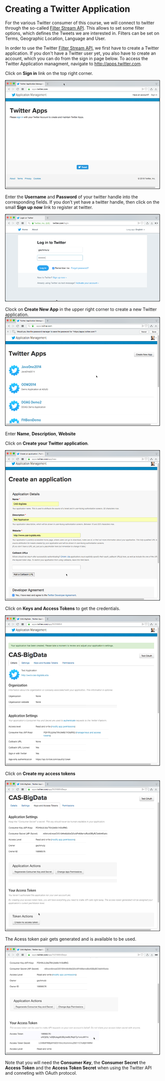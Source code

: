 # Creating a Twitter Application

For the various Twitter consumer of this course, we will connect to twitter through the so-called [Filter Stream API](https://developer.twitter.com/en/docs/tweets/filter-realtime/overview.html). This allows to set some filter options, which defines the Tweets we are interested in. Filters can be set on Terms, Geographic Location, Language and User. 

In order to use the Twitter [Filter Stream API](https://developer.twitter.com/en/docs/tweets/filter-realtime/overview.html), we first have to create a Twitter application. If you don't have a Twitter user yet, you also have to create an account, which you can do from the sign in page below. To access the Twitter Application managment, navigate to <http://apps.twitter.com>.

Click on **Sign in** link on the top right corner. 

![Alt Image Text](./images/twitter-app-login.png "Schema Registry UI")

Enter the **Username** and **Password** of your twitter handle into the corresponding fields. If you don’t yet have a twitter handle, then click on the small **Sign up now** link to register at twitter.

![Alt Image Text](./images/twitter-app-signin.png "Schema Registry UI")

Clock on **Create New App** in the upper right corner to create a new Twitter application.
![Alt Image Text](./images/twitter-app-overview.png "Schema Registry UI")

Enter **Name**, **Description**, **Website** 

Click on **Create your Twitter application**.

![Alt Image Text](./images/twitter-app-create.png "Schema Registry UI")

Click on **Keys and Access Tokens** to get the credentials.

![Alt Image Text](./images/twitter-app-details.png "Schema Registry UI")

Click on **Create my access tokens**

![Alt Image Text](./images/twitter-app-credentials.png "Schema Registry UI")

The Acess token pair gets generated and is available to be used. 

![Alt Image Text](./images/twitter-app-credentials-token.png "Schema Registry UI")

Note that you will need the **Consumer Key**, the **Consumer Secret** the **Access Token** and the **Access Token Secret** when using the Twitter API and conneting with OAuth protocol.




